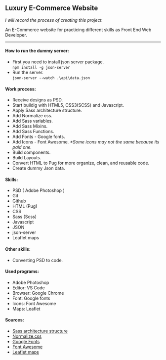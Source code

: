## Luxury E-Commerce Website

_I will record the process of creating this project._

An E-Commerce website for practicing different skills as Front End Web Developer.

---

#### How to run the dummy server:

- First you need to install json server package.<br/>
  `npm install -g json-server`
- Run the server.<br/>
  `json-server --watch .\api\data.json`

#### Work process:

- Receive designs as PSD.
- Start buildig with HTML5, CSS3(SCSS) and Javascript.
- Apply Sass architecture structure.
- Add Normalize css.
- Add Sass variables.
- Add Sass Mixins.
- Add Sass Functions.
- Add Fonts - Google fonts.
- Add Icons - Font Awesome. _\*Some icons may not the same because its paid one._
- Build components.
- Build Layouts.
- Convert HTML to Pug for more organize, clean, and reusable code.
- Create dummy Json data.

#### Skills:

- PSD ( Adobe Photoshop )
- Git
- Github
- HTML (Pug)
- CSS
- Sass (Scss)
- Javascript
- JSON
- json-server
- Leaflet maps

#### Other skills:

- Converting PSD to code.

#### Used programs:

- Adobe Photoshop
- Editor: VS Code
- Browser: Google Chrome
- Font: Google fonts
- Icons: Font Awesome
- Maps: Leaflet

#### Sources:

- [Sass architecture structure](https://gist.github.com/AdamMarsden/7b85e8d5bdb5bef969a0)
- [Normalize.css](https://necolas.github.io/normalize.css/)
- [Google Fonts](https://fontawesome.com/)
- [Font Awesome](https://fonts.google.com/)
- [Leaflet maps](https://leafletjs.com/)
